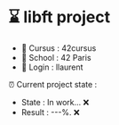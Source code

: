 # ⌛ libft project

- 🏫 Cursus : 42cursus
- 📌 School : 42 Paris
- 👨 Login  : llaurent

⏰ Current project state :
 - State        : In work...  ❌
 - Result       : ---%.   ❌
